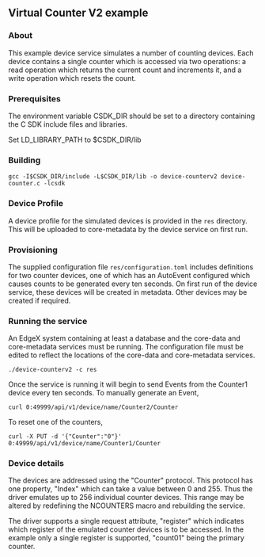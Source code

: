 ## Virtual Counter V2 example

### About

This example device service simulates a number of counting devices. Each
device contains a single counter which is accessed via two operations: a
read operation which returns the current count and increments it, and a write
operation which resets the count.

### Prerequisites

The environment variable CSDK_DIR should be set to a directory containing the
C SDK include files and libraries.

Set LD_LIBRARY_PATH to $CSDK_DIR/lib

### Building

```
gcc -I$CSDK_DIR/include -L$CSDK_DIR/lib -o device-counterv2 device-counter.c -lcsdk
```

### Device Profile

A device profile for the simulated devices is provided in the `res` directory. This will be uploaded to core-metadata by the device service on first run.

### Provisioning

The supplied configuration file `res/configuration.toml` includes definitions for two counter devices, one of which has an AutoEvent configured which causes counts to be generated every ten seconds. On first run of the device service, these devices will be created in metadata. Other devices may be created if required.

### Running the service

An EdgeX system containing at least a database and the core-data and core-metadata services must be running. The configuration file must be edited to reflect the locations of the core-data and core-metadata services.

```
./device-counterv2 -c res
```

Once the service is running it will begin to send Events from the Counter1 device every ten seconds. To manually generate an Event,

```
curl 0:49999/api/v1/device/name/Counter2/Counter
```

To reset one of the counters,

```
curl -X PUT -d '{"Counter":"0"}' 0:49999/api/v1/device/name/Counter1/Counter
```

### Device details

The devices are addressed using the "Counter" protocol. This protocol has one property, "Index" which can take a value between 0 and 255. Thus the driver emulates up to 256 individual counter devices. This range may be altered by redefining the NCOUNTERS macro and rebuilding the service.

The driver supports a single request attribute, "register" which indicates which register of the emulated counter devices is to be accessed. In the example only a single register is supported, "count01" being the primary counter.
